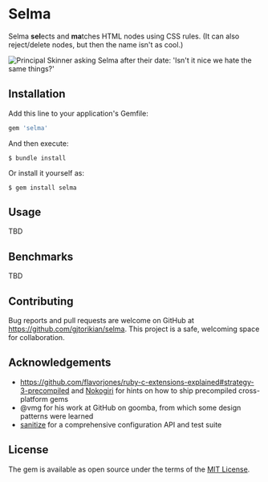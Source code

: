 # Selma

Selma **sel**ects and **ma**tches HTML nodes using CSS rules. (It can also reject/delete nodes, but then the name isn't as cool.)

![Principal Skinner asking Selma after their date: 'Isn't it nice we hate the same things?'](https://user-images.githubusercontent.com/64050/207155384-14e8bd40-780c-466f-bfff-31a8a8fc3d25.jpg)

## Installation

Add this line to your application's Gemfile:

```ruby
gem 'selma'
```

And then execute:

    $ bundle install

Or install it yourself as:

    $ gem install selma

## Usage

TBD

## Benchmarks

TBD

## Contributing

Bug reports and pull requests are welcome on GitHub at https://github.com/gjtorikian/selma. This project is a safe, welcoming space for collaboration.

## Acknowledgements

- https://github.com/flavorjones/ruby-c-extensions-explained#strategy-3-precompiled and [Nokogiri](https://github.com/sparklemotion/nokogiri) for hints on how to ship precompiled cross-platform gems
- @vmg for his work at GitHub on goomba, from which some design patterns were learned
- [sanitize](https://github.com/rgrove/sanitize) for a comprehensive configuration API and test suite

## License

The gem is available as open source under the terms of the [MIT License](https://opensource.org/licenses/MIT).

